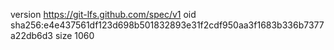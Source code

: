 version https://git-lfs.github.com/spec/v1
oid sha256:e4e437561df123d698b501832893e31f2cdf950aa3f1683b336b7377a22db6d3
size 1060
